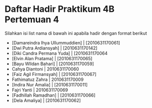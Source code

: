 # Daftar Hadir Praktikum 4B Pertemuan 4
Silahkan isi list nama di bawah ini apabila hadir dengan format berikut

- [Damareindra Ihya Ullummuddien] | [2010631170061]
- [Dwi Putra Ardiansyah] | [2010631170142]
- [Diki Candra Permana Yuda] | [2010631170064
- [Elvin Alan Pratama] | [2010631170065]
- [Bayu WIldan Bahari] | [2010631170059]
- Cahya Diantoni | 2010631170060
- [Faiz Agil Firmansyah] | [2010631170067]
- Fathimatuz Zahra | 2010631170009
- [Indira Nur Amalia] | [2010631170011]
- Fajri Yanti | 2010631170069
- [Fadhillah Ramadhan] | [2010631170066]
- [Dela Amaliya] | [2010631170062]